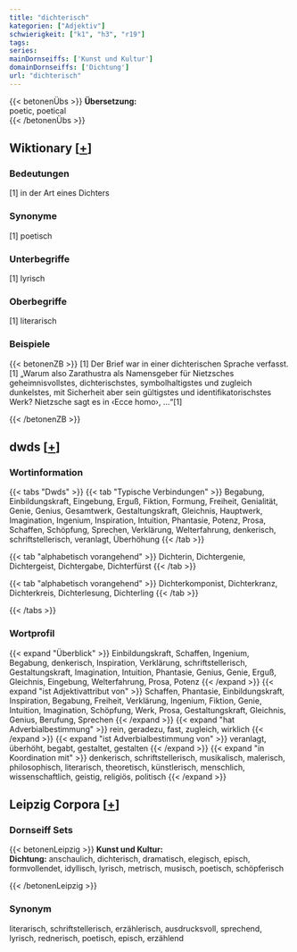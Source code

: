 ```yaml
---
title: "dichterisch"
kategorien: ["Adjektiv"]
schwierigkeit: ["k1", "h3", "r19"]
tags:
series:
mainDornseiffs: ['Kunst und Kultur']
domainDornseiffs: ['Dichtung']
url: "dichterisch"
---
```


{{< betonenÜbs >}}
**Übersetzung:**  
poetic, poetical  
{{< /betonenÜbs >}}

## Wiktionary [[+](https://de.wiktionary.org/wiki/dichterisch)]

### Bedeutungen
[1] in der Art eines Dichters  

### Synonyme
[1] poetisch  

### Unterbegriffe
[1] lyrisch  

### Oberbegriffe
[1] literarisch  

### Beispiele
{{< betonenZB >}}
[1] Der Brief war in einer dichterischen Sprache verfasst.  
[1] „Warum also Zarathustra als Namensgeber für Nietzsches geheimnisvollstes, dichterischstes, symbolhaltigstes und zugleich dunkelstes, mit Sicherheit aber sein gültigstes und identifikatorischstes Werk? Nietzsche sagt es in ‹Ecce homo›, …“[1]  

{{< /betonenZB >}}


## dwds [[+](https://www.dwds.de/wb/dichterisch)]

### Wortinformation
{{< tabs "Dwds" >}}
{{< tab "Typische Verbindungen" >}}
Begabung, Einbildungskraft, Eingebung, Erguß, Fiktion, Formung, Freiheit, Genialität, Genie, Genius, Gesamtwerk, Gestaltungskraft, Gleichnis, Hauptwerk, Imagination, Ingenium, Inspiration, Intuition, Phantasie, Potenz, Prosa, Schaffen, Schöpfung, Sprechen, Verklärung, Welterfahrung, denkerisch, schriftstellerisch, veranlagt, Überhöhung
{{< /tab >}}

{{< tab "alphabetisch vorangehend" >}}
Dichterin, Dichtergenie, Dichtergeist, Dichtergabe, Dichterfürst
{{< /tab >}}

{{< tab "alphabetisch vorangehend" >}}
Dichterkomponist, Dichterkranz, Dichterkreis, Dichterlesung, Dichterling
{{< /tab >}}

{{< /tabs >}}

### Wortprofil
{{< expand "Überblick" >}} Einbildungskraft, Schaffen, Ingenium, Begabung, denkerisch, Inspiration, Verklärung, schriftstellerisch, Gestaltungskraft, Imagination, Intuition, Phantasie, Genius, Genie, Erguß, Gleichnis, Eingebung, Welterfahrung, Prosa, Potenz {{< /expand >}}
{{< expand "ist Adjektivattribut von" >}} Schaffen, Phantasie, Einbildungskraft, Inspiration, Begabung, Freiheit, Verklärung, Ingenium, Fiktion, Genie, Intuition, Imagination, Schöpfung, Werk, Prosa, Gestaltungskraft, Gleichnis, Genius, Berufung, Sprechen {{< /expand >}}
{{< expand "hat Adverbialbestimmung" >}} rein, geradezu, fast, zugleich, wirklich {{< /expand >}}
{{< expand "ist Adverbialbestimmung von" >}} veranlagt, überhöht, begabt, gestaltet, gestalten {{< /expand >}}
{{< expand "in Koordination mit" >}} denkerisch, schriftstellerisch, musikalisch, malerisch, philosophisch, literarisch, theoretisch, künstlerisch, menschlich, wissenschaftlich, geistig, religiös, politisch {{< /expand >}}

## Leipzig Corpora [[+](https://corpora.uni-leipzig.de/en/res?word=dichterisch&corpusId=deu_newscrawl-public_2018)]

### Dornseiff Sets
{{< betonenLeipzig >}}
**Kunst und Kultur:**  
**Dichtung:** anschaulich, dichterisch, dramatisch, elegisch, episch, formvollendet, idyllisch, lyrisch, metrisch, musisch, poetisch, schöpferisch  

{{< /betonenLeipzig >}}

### Synonym
literarisch, schriftstellerisch, erzählerisch, ausdrucksvoll, sprechend, lyrisch, rednerisch, poetisch, episch, erzählend

